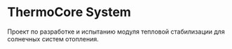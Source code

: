 # ThermoCore System

Проект по разработке и испытанию модуля тепловой стабилизации для солнечных систем отопления.